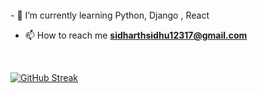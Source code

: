 
<br>
- 🌱 I’m currently learning Python, Django , React

- 📫 How to reach me **sidharthsidhu12317@gmail.com**
<br>

[![GitHub Streak](https://streak-stats.demolab.com/?user=CalledSidd)](https://git.io/streak-stats)
